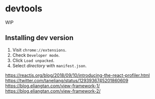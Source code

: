 # devtools

WIP

## Installing dev version

1. Visit `chrome://extensions`.
2. Check `Developer mode`.
3. Click `Load unpacked`.
4. Select _directory_ with `manifest.json`.

https://reactjs.org/blog/2018/09/10/introducing-the-react-profiler.html
https://twitter.com/taneliang/status/1293936745201860609
https://blog.eliangtan.com/view-framework-1/
https://blog.eliangtan.com/view-framework-2/

